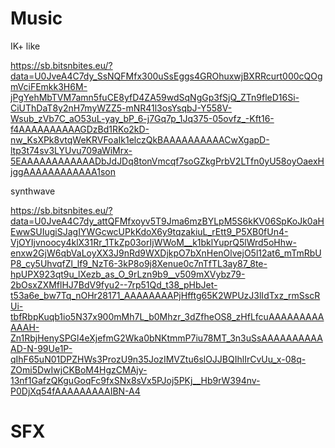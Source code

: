 # Music

IK+ like

https://sb.bitsnbites.eu/?data=U0JveA4C7dy_SsNQFMfx300uSsEggs4GROhuxwjBXRRcurt000cQOgmVciFEmkk3H6M-jPgYehMbTVM7amn5fuCE8yfD4ZA59wdSqNgGp3fSjQ_ZTn9fleD16Si-CiUThDaT8y2nH7myWZZ5-mNR41l3osYsqbJ-Y558V-Wsub_zVb7C_aO53uL-yay_bP_6-j7Gq7p_1Jq375-05ovfz_-Kft16-f4AAAAAAAAAAGDzBd1RKo2kD-nw_KsXPk8vtqWeKRVFoaIk1elczQkBAAAAAAAAAACwXgapD-ltp3t74sv3LYUvu709aWiMrx-5EAAAAAAAAAAAADbJdJDq8tonVmcqf7soGZkgPrbV2LTfn0yU58oyOaexHjggAAAAAAAAAAAA1son

synthwave

https://sb.bitsnbites.eu/?data=U0JveA4C7dy_attQFMfxoyv5T9Jma6mzBYLpM5S6kKV06SpKoJk0aHEwwSUIugiSJagIYWGcwcUPkKdoX6y9tqzakiuL_rEtt9_P5XB0fUn4-VjOYIjvnoocy4klX31Rr_1TkZp03orIjWWoM__k1bklYuprQ5lWrd5oHhw-enxw2GjW6qbVaLoyXX3J9nRd9WXDjkpO7bXnHenOlvejO5l12at6_mTmRbUP8_cy5UhvqfZl_lf9_NzT6-3kP8o9j8Xenue0c7nTfTL3ay87_8te-hpUPX923qt9u_lXezb_as_O_9rLzn9b9__v509mXVybz79-2bOsxZXMflHJ7BdV9fyu2--7rp51Qd_t38_pHbJet-t53a6e_bw7Tq_nOHr28171_AAAAAAAAPjHfftg65K2WPUzJ3lIdTxz_rmSscRUi-tbfRbpKuqb1io5N37x900mMh7L_b0Mhzr_3dZfheOS8_zHfLfcuAAAAAAAAAAAAH-Zn1RbjHenySPGl4eXjefmG2Wka0bNKtmmP7iu78MT_3n3uSsAAAAAAAAAAAD-N-99Ue1P-qIhF65uN01DPZHWs3ProzU9n35JozIMVZtu6slOJJBQIhlIrCvUu_x-08q-ZOmi5DwIwjCKBoM4HgzCMAjy-13nf1GafzQKguGoqFc9fxSNx8sVx5PJoj5PKj__Hb9rW394nv-P0DjXq54fAAAAAAAAAIBN-A4

# SFX
